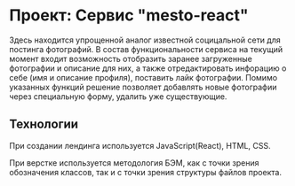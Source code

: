 # Проект: Сервис "mesto-react"

Здесь находится упрощенной аналог известной социцальной сети для постинга фотографий. В состав функциональности сервиса на текущий момент входит возможность отобразить заранее загруженные фотографии и описание для них, а также отредактировать инфорацию о себе (имя и описание профиля), поставить лайк фотографии. Помимо указанных функций решение позволяет добавлять новые фотографии через специальную форму, удалить уже существующие.

## Технологии

При создании лендинга используется JavaScript(React), HTML, CSS.

При верстке используется методология БЭМ, как с точки зрения обозначения классов, так и с точки зрения структуры файлов проекта.
